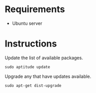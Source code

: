 # Requirements

* Ubuntu server

# Instructions

Update the list of available packages.

    sudo aptitude update
    
Upgrade any that have updates available.

    sudo apt-get dist-upgrade